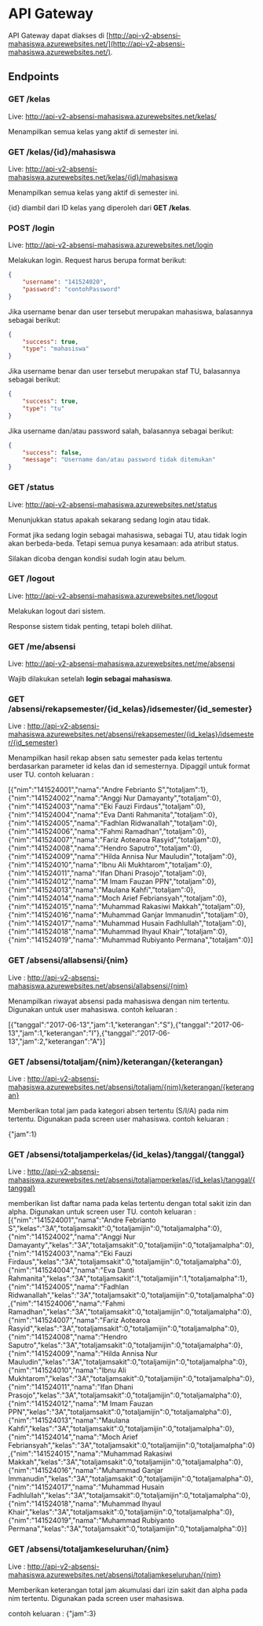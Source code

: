 # API Gateway

API Gateway dapat diakses di [http://api-v2-absensi-mahasiswa.azurewebsites.net/](http://api-v2-absensi-mahasiswa.azurewebsites.net/).

## Endpoints

### GET /kelas

Live: http://api-v2-absensi-mahasiswa.azurewebsites.net/kelas/

Menampilkan semua kelas yang aktif di semester ini.

### GET /kelas/{id}/mahasiswa

Live: http://api-v2-absensi-mahasiswa.azurewebsites.net/kelas/{id}/mahasiswa

Menampilkan semua kelas yang aktif di semester ini.

{id} diambil dari ID kelas yang diperoleh dari **GET /kelas**.

### POST /login

Live: http://api-v2-absensi-mahasiswa.azurewebsites.net/login

Melakukan login. Request harus berupa format berikut:

```JSON
{
	"username": "141524020",
	"password": "contohPassword"
}
```

Jika username benar dan user tersebut merupakan mahasiswa, balasannya sebagai berikut:

```JSON
{
    "success": true,
    "type": "mahasiswa"
}
```

Jika username benar dan user tersebut merupakan staf TU, balasannya sebagai berikut:

```json
{
    "success": true,
    "type": "tu"
}
```

Jika username dan/atau password salah, balasannya sebagai berikut:

```json
{
    "success": false,
    "message": "Username dan/atau password tidak ditemukan"
}
```

### GET /status

Live: http://api-v2-absensi-mahasiswa.azurewebsites.net/status

Menunjukkan status apakah sekarang sedang login atau tidak.

Format jika sedang login sebagai mahasiswa, sebagai TU, atau tidak login akan berbeda-beda. Tetapi semua punya kesamaan: ada atribut status.

Silakan dicoba dengan kondisi sudah login atau belum.

### GET /logout

Live: http://api-v2-absensi-mahasiswa.azurewebsites.net/logout

Melakukan logout dari sistem.

Response sistem tidak penting, tetapi boleh dilihat.

### GET /me/absensi

Live: http://api-v2-absensi-mahasiswa.azurewebsites.net/me/absensi

Wajib dilakukan setelah **login sebagai mahasiswa**.


### GET  /absensi/rekapsemester/{id_kelas}/idsemester/{id_semester}
Live : http://api-v2-absensi-mahasiswa.azurewebsites.net/absensi/rekapsemester/{id_kelas}/idsemester/{id_semester}

Menampilkan hasil rekap absen satu semester pada kelas tertentu berdasarkan parameter id kelas dan id semesternya. Dipaggil untuk format user TU.
contoh keluaran :

[{"nim":"141524001","nama":"Andre Febrianto S","totaljam":1},{"nim":"141524002","nama":"Anggi Nur Damayanty","totaljam":0},{"nim":"141524003","nama":"Eki Fauzi Firdaus","totaljam":0},{"nim":"141524004","nama":"Eva Danti Rahmanita","totaljam":0},{"nim":"141524005","nama":"Fadhlan Ridwanallah","totaljam":0},{"nim":"141524006","nama":"Fahmi Ramadhan","totaljam":0},{"nim":"141524007","nama":"Fariz Aotearoa Rasyid","totaljam":0},{"nim":"141524008","nama":"Hendro Saputro","totaljam":0},{"nim":"141524009","nama":"Hilda Annisa Nur Mauludin","totaljam":0},{"nim":"141524010","nama":"Ibnu Ali Mukhtarom","totaljam":0},{"nim":"141524011","nama":"Ifan Dhani Prasojo","totaljam":0},{"nim":"141524012","nama":"M Imam Fauzan PPN","totaljam":0},{"nim":"141524013","nama":"Maulana Kahfi","totaljam":0},{"nim":"141524014","nama":"Moch Arief Febriansyah","totaljam":0},{"nim":"141524015","nama":"Muhammad Rakasiwi Makkah","totaljam":0},{"nim":"141524016","nama":"Muhammad Ganjar Immanudin","totaljam":0},{"nim":"141524017","nama":"Muhammad Husain Fadhlullah","totaljam":0},{"nim":"141524018","nama":"Muhammad Ihyaul Khair","totaljam":0},{"nim":"141524019","nama":"Muhammad Rubiyanto Permana","totaljam":0}]


### GET /absensi/allabsensi/{nim}
Live :  http://api-v2-absensi-mahasiswa.azurewebsites.net/absensi/allabsensi/{nim}

Menampilkan riwayat absensi pada mahasiswa dengan nim tertentu. Digunakan untuk user mahasiswa.
contoh keluaran :

[{"tanggal":"2017-06-13","jam":1,"keterangan":"S"},{"tanggal":"2017-06-13","jam":1,"keterangan":"I"},{"tanggal":"2017-06-13","jam":2,"keterangan":"A"}]


### GET /absensi/totaljam/{nim}/keterangan/{keterangan}
Live :    http://api-v2-absensi-mahasiswa.azurewebsites.net/absensi/totaljam/{nim}/keterangan/{keterangan}

Memberikan total jam pada kategori absen tertentu (S/I/A) pada nim tertentu. Digunakan pada screen user mahasiswa.
contoh keluaran :

{"jam":1}


### GET /absensi/totaljamperkelas/{id_kelas}/tanggal/{tanggal}
Live :     http://api-v2-absensi-mahasiswa.azurewebsites.net/absensi/totaljamperkelas/{id_kelas}/tanggal/{tanggal}

memberikan list daftar nama pada kelas tertentu dengan total sakit izin dan alpha. Digunakan untuk screen user TU.
contoh keluaran :
[{"nim":"141524001","nama":"Andre Febrianto S","kelas":"3A","totaljamsakit":0,"totaljamijin":0,"totaljamalpha":0},{"nim":"141524002","nama":"Anggi Nur Damayanty","kelas":"3A","totaljamsakit":0,"totaljamijin":0,"totaljamalpha":0},{"nim":"141524003","nama":"Eki Fauzi Firdaus","kelas":"3A","totaljamsakit":0,"totaljamijin":0,"totaljamalpha":0},{"nim":"141524004","nama":"Eva Danti Rahmanita","kelas":"3A","totaljamsakit":1,"totaljamijin":1,"totaljamalpha":1},{"nim":"141524005","nama":"Fadhlan Ridwanallah","kelas":"3A","totaljamsakit":0,"totaljamijin":0,"totaljamalpha":0},{"nim":"141524006","nama":"Fahmi Ramadhan","kelas":"3A","totaljamsakit":0,"totaljamijin":0,"totaljamalpha":0},{"nim":"141524007","nama":"Fariz Aotearoa Rasyid","kelas":"3A","totaljamsakit":0,"totaljamijin":0,"totaljamalpha":0},{"nim":"141524008","nama":"Hendro Saputro","kelas":"3A","totaljamsakit":0,"totaljamijin":0,"totaljamalpha":0},{"nim":"141524009","nama":"Hilda Annisa Nur Mauludin","kelas":"3A","totaljamsakit":0,"totaljamijin":0,"totaljamalpha":0},{"nim":"141524010","nama":"Ibnu Ali Mukhtarom","kelas":"3A","totaljamsakit":0,"totaljamijin":0,"totaljamalpha":0},{"nim":"141524011","nama":"Ifan Dhani Prasojo","kelas":"3A","totaljamsakit":0,"totaljamijin":0,"totaljamalpha":0},{"nim":"141524012","nama":"M Imam Fauzan PPN","kelas":"3A","totaljamsakit":0,"totaljamijin":0,"totaljamalpha":0},{"nim":"141524013","nama":"Maulana Kahfi","kelas":"3A","totaljamsakit":0,"totaljamijin":0,"totaljamalpha":0},{"nim":"141524014","nama":"Moch Arief Febriansyah","kelas":"3A","totaljamsakit":0,"totaljamijin":0,"totaljamalpha":0},{"nim":"141524015","nama":"Muhammad Rakasiwi Makkah","kelas":"3A","totaljamsakit":0,"totaljamijin":0,"totaljamalpha":0},{"nim":"141524016","nama":"Muhammad Ganjar Immanudin","kelas":"3A","totaljamsakit":0,"totaljamijin":0,"totaljamalpha":0},{"nim":"141524017","nama":"Muhammad Husain Fadhlullah","kelas":"3A","totaljamsakit":0,"totaljamijin":0,"totaljamalpha":0},{"nim":"141524018","nama":"Muhammad Ihyaul Khair","kelas":"3A","totaljamsakit":0,"totaljamijin":0,"totaljamalpha":0},{"nim":"141524019","nama":"Muhammad Rubiyanto Permana","kelas":"3A","totaljamsakit":0,"totaljamijin":0,"totaljamalpha":0}]



### GET /absensi/totaljamkeseluruhan/{nim}
Live :     http://api-v2-absensi-mahasiswa.azurewebsites.net/absensi/totaljamkeseluruhan/{nim}

Memberikan keterangan total jam akumulasi dari izin sakit dan alpha pada nim tertentu. Digunakan pada screen user mahasiswa.

contoh keluaran :
{"jam":3}